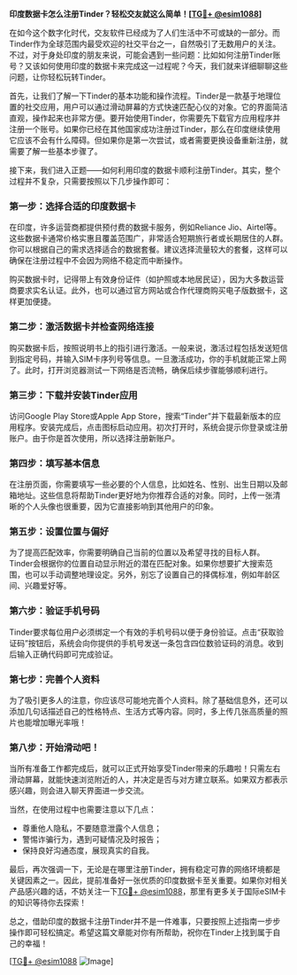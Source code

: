 **印度数据卡怎么注册Tinder？轻松交友就这么简单！[[TG💪+ @esim1088](https://t.me/s/esim1088)]**

在如今这个数字化时代，交友软件已经成为了人们生活中不可或缺的一部分。而Tinder作为全球范围内最受欢迎的社交平台之一，自然吸引了无数用户的关注。不过，对于身处印度的朋友来说，可能会遇到一些问题：比如如何注册Tinder账号？又该如何使用印度的数据卡来完成这一过程呢？今天，我们就来详细聊聊这些问题，让你轻松玩转Tinder。

首先，让我们了解一下Tinder的基本功能和操作流程。Tinder是一款基于地理位置的社交应用，用户可以通过滑动屏幕的方式快速匹配心仪的对象。它的界面简洁直观，操作起来也非常方便。要开始使用Tinder，你需要先下载官方应用程序并注册一个账号。如果你已经在其他国家成功注册过Tinder，那么在印度继续使用它应该不会有什么障碍。但如果你是第一次尝试，或者需要更换设备重新注册，就需要了解一些基本步骤了。

接下来，我们进入正题——如何利用印度的数据卡顺利注册Tinder。其实，整个过程并不复杂，只需要按照以下几步操作即可：

### **第一步：选择合适的印度数据卡**
在印度，许多运营商都提供预付费的数据卡服务，例如Reliance Jio、Airtel等。这些数据卡通常价格实惠且覆盖范围广，非常适合短期旅行者或长期居住的人群。你可以根据自己的需求选择适合的数据套餐。建议选择流量较大的套餐，这样可以确保在注册过程中不会因为网络不稳定而中断操作。

购买数据卡时，记得带上有效身份证件（如护照或本地居民证），因为大多数运营商要求实名认证。此外，也可以通过官方网站或合作代理商购买电子版数据卡，这样更加便捷。

### **第二步：激活数据卡并检查网络连接**
购买数据卡后，按照说明书上的指引进行激活。一般来说，激活过程包括发送短信到指定号码，并输入SIM卡序列号等信息。一旦激活成功，你的手机就能正常上网了。此时，打开浏览器测试一下网络是否流畅，确保后续步骤能够顺利进行。

### **第三步：下载并安装Tinder应用**
访问Google Play Store或Apple App Store，搜索“Tinder”并下载最新版本的应用程序。安装完成后，点击图标启动应用。初次打开时，系统会提示你登录或注册账户。由于你是首次使用，所以选择注册新账户。

### **第四步：填写基本信息**
在注册页面，你需要填写一些必要的个人信息，比如姓名、性别、出生日期以及邮箱地址。这些信息将帮助Tinder更好地为你推荐合适的对象。同时，上传一张清晰的个人头像也很重要，因为它直接影响到其他用户的印象。

### **第五步：设置位置与偏好**
为了提高匹配效率，你需要明确自己当前的位置以及希望寻找的目标人群。Tinder会根据你的位置自动显示附近的潜在匹配对象。如果你想要扩大搜索范围，也可以手动调整地理设定。另外，别忘了设置自己的择偶标准，例如年龄区间、兴趣爱好等。

### **第六步：验证手机号码**
Tinder要求每位用户必须绑定一个有效的手机号码以便于身份验证。点击“获取验证码”按钮后，系统会向你提供的手机号发送一条包含四位数验证码的消息。收到后输入正确代码即可完成验证。

### **第七步：完善个人资料**
为了吸引更多人的注意，你应该尽可能地完善个人资料。除了基础信息外，还可以添加几句话描述自己的性格特点、生活方式等内容。同时，多上传几张高质量的照片也能增加曝光率哦！

### **第八步：开始滑动吧！**
当所有准备工作都完成后，就可以正式开始享受Tinder带来的乐趣啦！只需左右滑动屏幕，就能快速浏览附近的人，并决定是否与对方建立联系。如果双方都表示感兴趣，则会进入聊天界面进一步交流。

当然，在使用过程中也需要注意以下几点：
- 尊重他人隐私，不要随意泄露个人信息；
- 警惕诈骗行为，遇到可疑情况及时报告；
- 保持良好沟通态度，展现真实的自我。

最后，再次强调一下，无论是在哪里注册Tinder，拥有稳定可靠的网络环境都是关键因素之一。因此，提前准备好一张优质的印度数据卡至关重要。如果你对相关产品感兴趣的话，不妨关注一下[TG💪+ @esim1088](https://t.me/s/esim1088)，那里有更多关于国际eSIM卡的知识等待你去探索！

总之，借助印度的数据卡注册Tinder并不是一件难事，只要按照上述指南一步步操作即可轻松搞定。希望这篇文章能对你有所帮助，祝你在Tinder上找到属于自己的幸福！

[[TG💪+ @esim1088](https://t.me/s/esim1088) ![Image](https://i.postimg.cc/4NQfJmqS/Snipaste-2025-05-13-00-14-12.png)]